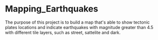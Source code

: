 # Mapping_Earthquakes
The purpose of this project is to build a map that's able to show tectonic plates locations and indicate earthquakes with magnitude greater than 4.5 with different tile layers, such as street, sattelite and dark.
